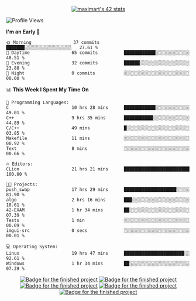 <p align="center">
<a href="https://github.com/oakoudad/badge42"><img src="https://badge.mediaplus.ma/greenbinary/maximart?1337Badge=off&UM6P=off&42Network=off" alt="maximart's 42 stats" /></a>
</p>

<!--START_SECTION:waka-->
![Profile Views](http://img.shields.io/badge/Profile%20Views-5-blue)

**I'm an Early 🐤** 

```text
🌞 Morning                37 commits          ███████░░░░░░░░░░░░░░░░░░   27.61 % 
🌆 Daytime                65 commits          ████████████░░░░░░░░░░░░░   48.51 % 
🌃 Evening                32 commits          ██████░░░░░░░░░░░░░░░░░░░   23.88 % 
🌙 Night                  0 commits           ░░░░░░░░░░░░░░░░░░░░░░░░░   00.00 % 
```


📊 **This Week I Spent My Time On** 

```text
💬 Programming Languages: 
C                        10 hrs 28 mins      ████████████░░░░░░░░░░░░░   49.01 % 
C++                      9 hrs 35 mins       ███████████░░░░░░░░░░░░░░   44.89 % 
C/C++                    49 mins             █░░░░░░░░░░░░░░░░░░░░░░░░   03.85 % 
Makefile                 11 mins             ░░░░░░░░░░░░░░░░░░░░░░░░░   00.92 % 
Text                     8 mins              ░░░░░░░░░░░░░░░░░░░░░░░░░   00.66 % 

🔥 Editors: 
CLion                    21 hrs 21 mins      █████████████████████████   100.00 % 

🐱‍💻 Projects: 
push_swap                17 hrs 29 mins      ████████████████████░░░░░   81.90 % 
algo                     2 hrs 16 mins       ███░░░░░░░░░░░░░░░░░░░░░░   10.61 % 
42-EXAM                  1 hr 34 mins        ██░░░░░░░░░░░░░░░░░░░░░░░   07.39 % 
Tests                    1 min               ░░░░░░░░░░░░░░░░░░░░░░░░░   00.09 % 
imgui-src                0 secs              ░░░░░░░░░░░░░░░░░░░░░░░░░   00.01 % 

💻 Operating System: 
Linux                    19 hrs 47 mins      ███████████████████████░░   92.61 % 
Windows                  1 hr 34 mins        ██░░░░░░░░░░░░░░░░░░░░░░░   07.39 % 
```


<!--END_SECTION:waka-->
<p align="center">
<a href="https://github.com/ayogun/42-project-badges?tab=readme-ov-file"><img src="https://raw.githubusercontent.com/ayogun/42-project-badges/refs/heads/main/badges/libftm.png" alt="Badge for the finished project" /></a>
<a href="https://github.com/ayogun/42-project-badges?tab=readme-ov-file"><img src="https://raw.githubusercontent.com/ayogun/42-project-badges/refs/heads/main/badges/ft_printfm.png" alt="Badge for the finished project" /></a>
<a href="https://github.com/ayogun/42-project-badges?tab=readme-ov-file"><img src="https://raw.githubusercontent.com/ayogun/42-project-badges/refs/heads/main/badges/get_next_linem.png" alt="Badge for the finished project" /></a>
<a href="https://github.com/ayogun/42-project-badges?tab=readme-ov-file"><img src="https://raw.githubusercontent.com/ayogun/42-project-badges/refs/heads/main/badges/born2beroote.png" alt="Badge for the finished project" /></a>
<a href="https://github.com/ayogun/42-project-badges?tab=readme-ov-file"><img src="https://raw.githubusercontent.com/ayogun/42-project-badges/refs/heads/main/badges/minitalkm.png" alt="Badge for the finished project" /></a>
</p>
